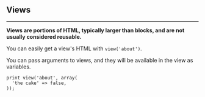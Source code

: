 ## Views
***
**Views are portions of HTML, typically larger than blocks, and are not usually considered reusable.**

You can easily get a view's HTML with `view('about')`.

You can pass arguments to views, and they will be available in the view as variables.
```
print view('about', array(
  'the cake' => false,
));
```